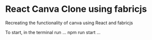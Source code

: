 # React Canva Clone using fabricjs
Recreating the functionality of canva using React and fabricjs 

To start, in the terminal run
...
npm run start
...
